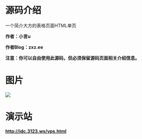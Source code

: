 # 源码介绍

一个简介大方的表格页面HTML单页

**作者：小言u** 

**作者Blog：zxz.ee**

**注意：你可以自由使用此源码，但必须保留源码页面相关介绍信息。**

# 图片
![](https://ae04.alicdn.com/kf/Uf49ba2846c6443a6a902b14f6391d69a2.jpg)
# 演示站

**http://idc.3123.ws/vps.html**
